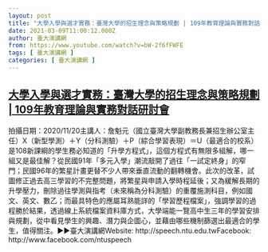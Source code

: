 ```yaml
---
layout: post
title: "大學入學與選才實務：臺灣大學的招生理念與策略規劃 | 109年教育理論與實務對話研討會"
date: 2021-03-09T11:00:12.000Z
author: 臺大演講網
from: https://www.youtube.com/watch?v=bW-2f6fFWFE
tags: [ 臺大演講網 ]
categories: [ 臺大演講網 ]
---
```

<!--1615287612000-->
[大學入學與選才實務：臺灣大學的招生理念與策略規劃 | 109年教育理論與實務對話研討會](https://www.youtube.com/watch?v=bW-2f6fFWFE)
------

<div>
拍攝日期：2020/11/20主講人：詹魁元（國立臺灣大學副教務長兼招生辦公室主任）X（新型學測）＋Y（分科測驗）＋P（綜合學習表現）＝U（最適合的校系）是108新課綱的學生務必知道的「升學方程式」，這個方程式有無限多組解，哪一組又是最佳解？從民國91年「多元入學」潮流敲開了過往「一試定終身」的窄門；民國96年的繁星計畫更替不少人帶來垂直流動的翻轉機會。此次的改革，試圖修正過去高三學習的不完整問題，將繁星與申請入學時程延後；又為緩解長期的升學壓力，刪除過往學測與指考（未來稱為分科測驗）的重覆施測科目，例如國文、英文、數乙；而最具特色的應屬耳熟能詳的「學習歷程檔案」，強調學習的過程勝於結果，透過線上系統檔案資料庫方式，大學端能一覽高中生三年的學習安排與規劃，從中看見學生的興趣、潛力與企圖心，並藉由哪些機制篩選出最適合的學生，值得關注。►►臺大演講網Website: http://speech.ntu.edu.twFacebook: http://www.facebook.com/ntuspeech
</div>
